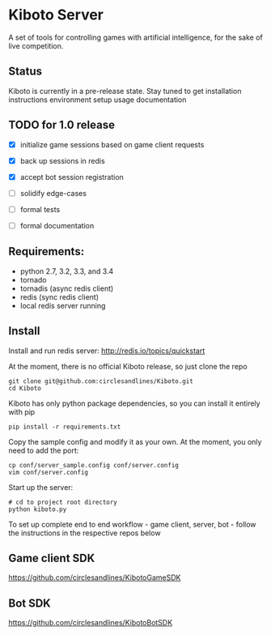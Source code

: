 # Kiboto Server
A set of tools for controlling games with artificial intelligence, for the sake of live competition.

## Status
Kiboto is currently in a pre-release state.
Stay tuned to get
	installation instructions
	environment setup
	usage documentation

## TODO for 1.0 release
- [x] initialize game sessions based on game client requests
- [x] back up sessions in redis
- [x] accept bot session registration
- [ ] solidify edge-cases
- [ ] formal tests
- [ ] formal documentation


## Requirements:

- python 2.7, 3.2, 3.3, and 3.4
- tornado
- tornadis (async redis client)
- redis (sync redis client)
- local redis server running

## Install

Install and run redis server:
http://redis.io/topics/quickstart

At the moment, there is no official Kiboto release, so just clone the repo
```
git clone git@github.com:circlesandlines/Kiboto.git
cd Kiboto
```

Kiboto has only python package dependencies, so you can install it entirely with pip
```
pip install -r requirements.txt
```

Copy the sample config and modify it as your own. At the moment, you only need to add the port:
```
cp conf/server_sample.config conf/server.config
vim conf/server.config
```

Start up the server:
```
# cd to project root directory
python kiboto.py
```

To set up complete end to end workflow - game client, server, bot - follow the instructions in the respective repos below

## Game client SDK

https://github.com/circlesandlines/KibotoGameSDK

## Bot SDK

https://github.com/circlesandlines/KibotoBotSDK

